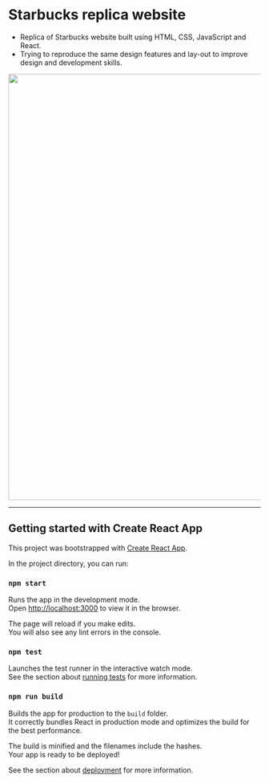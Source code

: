 # Starbucks replica website 
* Replica of Starbucks website built using HTML, CSS, JavaScript and React.
* Trying to reproduce the same design features and lay-out to improve design and development skills. 
<img src="https://user-images.githubusercontent.com/72956452/105168262-3b4e3780-5b5d-11eb-97eb-e214956e18e2.png"  width="900" height="850">

***
## Getting started with Create React App
This project was bootstrapped with [Create React App](https://github.com/facebook/create-react-app).

In the project directory, you can run:

### `npm start`

Runs the app in the development mode.\
Open [http://localhost:3000](http://localhost:3000) to view it in the browser.

The page will reload if you make edits.\
You will also see any lint errors in the console.

### `npm test`

Launches the test runner in the interactive watch mode.\
See the section about [running tests](https://facebook.github.io/create-react-app/docs/running-tests) for more information.

### `npm run build`

Builds the app for production to the `build` folder.\
It correctly bundles React in production mode and optimizes the build for the best performance.

The build is minified and the filenames include the hashes.\
Your app is ready to be deployed!

See the section about [deployment](https://facebook.github.io/create-react-app/docs/deployment) for more information.
